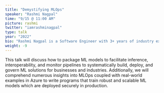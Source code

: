 ```yaml
---
title: "Demystifying MLOps"
speaker: "Rashmi Nagpal"
time: "9/15 @ 11:00 AM"
picture: rashmi
twitter: "iamrashminagpal"
type: talk
year: "2022"
bio: "Rashmi Nagpal is a Software Engineer with 3+ years of industry experience. She is also a Research Affiliate at the University of San Francisco, CA, working in sociolinguistics. She is passionate about exploring FATE (Fairness, Accountability, Transparency, and Ethics) in NLP algorithms and bringing research and academia to the industry. She holds a post-graduate in Artificial Intelligence from the University of California Berkeley and Plaksha. She is a leader at Women Who Go, wherein she is actively involved in bridging the gender gap in Science, Technology, Engineering, and Mathematics (STEM) fields."
weight: -9
---
```


This talk will discuss how to package ML models to facilitate inference, interoperability, and monitor pipelines to systematically build, deploy, and govern ML solutions for businesses and industries. 
Additionally, we will comprehend numerous insights into MLOps coupled with real-world examples in Azure to write programs that train robust and scalable ML models which are deployed securely in production.
